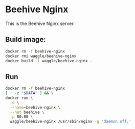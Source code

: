 
# Beehive Nginx
 

This is the Beehive Nginx server. 

## Build image:
```bash
docker rm -f beehive-nginx
docker rmi waggle/beehive-nginx
docker build -t waggle/beehive-nginx .
```


## Run
```bash
docker rm -f beehive-nginx
[ ! -z "$DATA" ] && \
docker run \
  -d \
  --name=beehive-nginx \
  --net beehive \
  -p 80:80 \
  waggle/beehive-nginx /usr/sbin/nginx -g 'daemon off;'
```
